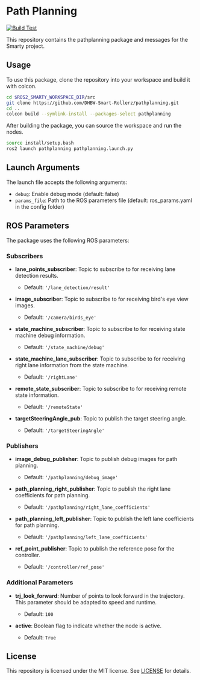 # Path Planning

[![Build Test](https://github.com/DHBW-Smart-Rollerz/pathplanning/actions/workflows/build-test.yaml/badge.svg)](https://github.com/DHBW-Smart-Rollerz/pathplanning/actions/workflows/build-test.yaml)

This repository contains the pathplanning package and messages for the Smarty project.

## Usage

To use this package, clone the repository into your workspace and build it with colcon.

```bash
cd $ROS2_SMARTY_WORKSPACE_DIR/src
git clone https://github.com/DHBW-Smart-Rollerz/pathplanning.git
cd ..
colcon build --symlink-install --packages-select pathplanning
```

After building the package, you can source the workspace and run the nodes.

```bash
source install/setup.bash
ros2 launch pathplanning pathplanning.launch.py
```

## Launch Arguments

The launch file accepts the following arguments:

- `debug`: Enable debug mode (default: false)
- `params_file`: Path to the ROS parameters file (default: ros_params.yaml in the config folder)

## ROS Parameters

The package uses the following ROS parameters:

### Subscribers

- **lane_points_subscriber**: Topic to subscribe to for receiving lane detection results.
  - Default: `'/lane_detection/result'`

- **image_subscriber**: Topic to subscribe to for receiving bird's eye view images.
  - Default: `'/camera/birds_eye'`

- **state_machine_subscriber**: Topic to subscribe to for receiving state machine debug information.
  - Default: `'/state_machine/debug'`

- **state_machine_lane_subscriber**: Topic to subscribe to for receiving right lane information from the state machine.
  - Default: `'/rightLane'`

- **remote_state_subscriber**: Topic to subscribe to for receiving remote state information.
  - Default: `'/remoteState'`

- **targetSteeringAngle_pub**: Topic to publish the target steering angle.
  - Default: `'/targetSteeringAngle'`

### Publishers

- **image_debug_publisher**: Topic to publish debug images for path planning.
  - Default: `'/pathplanning/debug_image'`

- **path_planning_right_publisher**: Topic to publish the right lane coefficients for path planning.
  - Default: `'/pathplanning/right_lane_coefficients'`

- **path_planning_left_publisher**: Topic to publish the left lane coefficients for path planning.
  - Default: `'/pathplanning/left_lane_coefficients'`

- **ref_point_publisher**: Topic to publish the reference pose for the controller.
  - Default: `'/controller/ref_pose'`

### Additional Parameters

- **trj_look_forward**: Number of points to look forward in the trajectory. This parameter should be adapted to speed and runtime.
  - Default: `100`

- **active**: Boolean flag to indicate whether the node is active.
  - Default: `True`

## License

This repository is licensed under the MIT license. See [LICENSE](LICENSE) for details.
